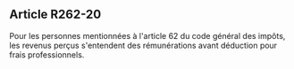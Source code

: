## Article R262-20

Pour les personnes mentionnées à l'article 62 du code général des impôts, les revenus perçus s'entendent des
rémunérations avant déduction pour frais professionnels.

